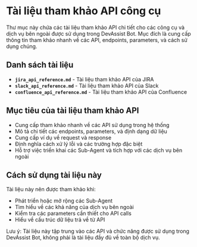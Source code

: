 # Tài liệu tham khảo API công cụ

Thư mục này chứa các tài liệu tham khảo API chi tiết cho các công cụ và dịch vụ bên ngoài được sử dụng trong DevAssist Bot. Mục đích là cung cấp thông tin tham khảo nhanh về các API, endpoints, parameters, và cách sử dụng chúng.

## Danh sách tài liệu

- **`jira_api_reference.md`** - Tài liệu tham khảo API của JIRA
- **`slack_api_reference.md`** - Tài liệu tham khảo API của Slack
- **`confluence_api_reference.md`** - Tài liệu tham khảo API của Confluence

## Mục tiêu của tài liệu tham khảo API

- Cung cấp tham khảo nhanh về các API sử dụng trong hệ thống
- Mô tả chi tiết các endpoints, parameters, và định dạng dữ liệu
- Cung cấp ví dụ về request và response
- Định nghĩa cách xử lý lỗi và các trường hợp đặc biệt
- Hỗ trợ việc triển khai các Sub-Agent và tích hợp với các dịch vụ bên ngoài

## Cách sử dụng tài liệu này

Tài liệu này nên được tham khảo khi:
- Phát triển hoặc mở rộng các Sub-Agent
- Tìm hiểu về các khả năng của dịch vụ bên ngoài
- Kiểm tra các parameters cần thiết cho API calls
- Hiểu về cấu trúc dữ liệu trả về từ API

Lưu ý: Tài liệu này tập trung vào các API và chức năng được sử dụng trong DevAssist Bot, không phải là tài liệu đầy đủ về toàn bộ dịch vụ. 
